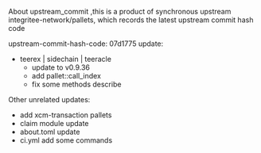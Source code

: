 About upstream_commit ,this is a product of synchronous upstream integritee-network/pallets, which records the latest upstream commit hash code 

upstream-commit-hash-code: 07d1775
update:
- teerex | sidechain | teeracle 
  - update to v0.9.36
  - add pallet::call_index
  - fix some methods describe

Other unrelated updates:
- add xcm-transaction pallets
- claim module update 
- about.toml update
- ci.yml add some commands
